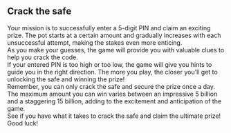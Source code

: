 ## Crack the safe

Your mission is to successfully enter a 5-digit PIN and claim an exciting prize. The pot starts at a certain amount and gradually increases with each unsuccessful attempt, making the stakes even more enticing.<br>
As you make your guesses, the game will provide you with valuable clues to help you crack the code. <br>
If your entered PIN is too high or too low, the game will give you hints to guide you in the right direction. The more you play, the closer you'll get to unlocking the safe and winning the prize!<br>
Remember, you can only crack the safe and  secure the prize once a day. The maximum amount you can win varies between an impressive 5 billion and a staggering 15 billion, adding to the excitement and anticipation of the game.<br>
See if you have what it takes to crack the safe and claim the ultimate prize! Good luck!<br>
